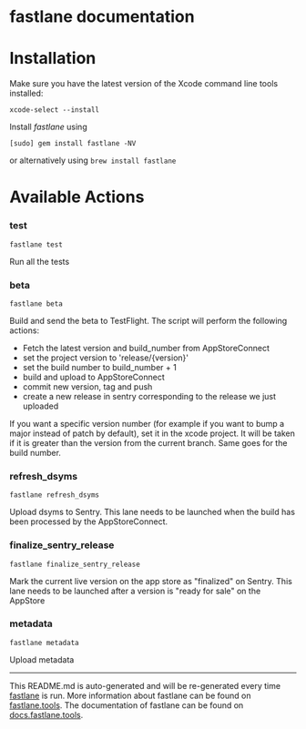 fastlane documentation
================
# Installation

Make sure you have the latest version of the Xcode command line tools installed:

```
xcode-select --install
```

Install _fastlane_ using
```
[sudo] gem install fastlane -NV
```
or alternatively using `brew install fastlane`

# Available Actions
### test
```
fastlane test
```
Run all the tests
### beta
```
fastlane beta
```
Build and send the beta to TestFlight. The script will perform the following actions: 
- Fetch the latest version and build_number from AppStoreConnect
- set the project version to 'release/{version}'
- set the build number to build_number + 1
- build and upload to AppStoreConnect
- commit new version, tag and push
- create a new release in sentry corresponding to the release we just uploaded

If you want a specific version number (for example if you want to bump a major instead of patch by default), set it in the xcode project. It will be taken if it is greater than the version from the current branch. Same goes for the build number.
### refresh_dsyms
```
fastlane refresh_dsyms
```
Upload dsyms to Sentry. This lane needs to be launched when the build has been processed by the AppStoreConnect.
### finalize_sentry_release
```
fastlane finalize_sentry_release
```
Mark the current live version on the app store as "finalized" on Sentry. This lane needs to be launched after a version is "ready for sale" on the AppStore
### metadata
```
fastlane metadata
```
Upload metadata

----

This README.md is auto-generated and will be re-generated every time [fastlane](https://fastlane.tools) is run.
More information about fastlane can be found on [fastlane.tools](https://fastlane.tools).
The documentation of fastlane can be found on [docs.fastlane.tools](https://docs.fastlane.tools).
